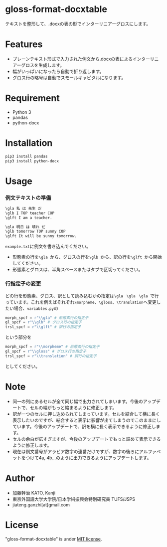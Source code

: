 # gloss-format-docxtable

テキストを整形して、.docxの表の形でインターリニアーグロスにします。

# Features
* プレーンテキスト形式で入力された例文から.docxの表によるインターリニアーグロスを生成します。
* 幅がいっぱいになったら自動で折り返します。
* グロス行の略号は自動でスモールキャピタルになります。

# Requirement
* Python 3
* pandas
* python-docx

# Installation
```bash
pip3 install pandas
pip3 install python-docx
```

# Usage
### 例文テキストの準備

```example.txt
\gla 私 は 先生 だ
\glb I TOP teacher COP
\glft I am a teacher.

\gla 明日 は 晴れ だ
\glb tomorrow TOP sunny COP
\glft It will be sunny tomorrow.
```
`example.txt`に例文を書き込んでください。

* 形態素の行を`\gla `から、グロスの行を`\glb `から、訳の行を`\glft `から開始してください。
* 形態素とグロスは、半角スペースまたはタブで区切ってください。

### 行指定子の変更
どの行を形態素、グロス、訳として読み込むかの指定は`\gla ` `\gla ` `\gla `で行っています。これを例えばそれぞれ`\morpheme`、`\gloss`、`\translation`へ変更したい場合、`variables.py`の
```variables.py
morph_spcf = r"\\gla" # 形態素行の指定子
gl_spcf = r"\\glb" # グロス行の指定子
trsl_spcf = r"\\glft" # 訳行の指定子
```
という部分を
```variables.py
morph_spcf = r"\\morpheme" # 形態素行の指定子
gl_spcf = r"\\gloss" # グロス行の指定子
trsl_spcf = r"\\translation" # 訳行の指定子
```
としてください。
# Note

* 同一の列にあるセルが全て同じ幅で出力されてしまいます。今後のアップデートで、セルの幅がもっと縮まるように修正します。
* 訳が一つのセルに押し込められてしまっています。セルを結合して横に長く表示したいのですが、結合すると表示に影響が出てしまうのでこのままにしています。今後のアップデートで、訳を横に長く表示できるように修正します。
* セルの余白が広すぎますが、今後のアップデートでもっと詰めて表示できるように修正します。
* 現在は例文番号がアラビア数字の連番だけですが、数字の後ろにアルファベットをつけて4a, 4b...のように出力できるようにアップデートします。

# Author

* 加藤幹治 KATO, Kanji
* 東京外国語大学大学院/日本学術振興会特別研究員 TUFS/JSPS
* jiateng.ganzhi[at]gmail.com

# License
"gloss-format-docxtable" is under [MIT license](https://en.wikipedia.org/wiki/MIT_License).